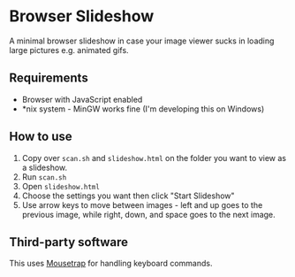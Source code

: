 # Browser Slideshow

A minimal browser slideshow in case your image viewer sucks in loading large pictures e.g. animated gifs.

## Requirements

* Browser with JavaScript enabled
* \*nix system - MinGW works fine (I'm developing this on Windows)

## How to use

1. Copy over `scan.sh` and `slideshow.html` on the folder you want to view as a slideshow.
2. Run `scan.sh`
3. Open `slideshow.html`
4. Choose the settings you want then click "Start Slideshow"
5. Use arrow keys to move between images - left and up goes to the previous image, while right, down, and space goes to the next image.

## Third-party software

This uses [Mousetrap](https://github.com/ccampbell/mousetrap) for handling keyboard commands.
